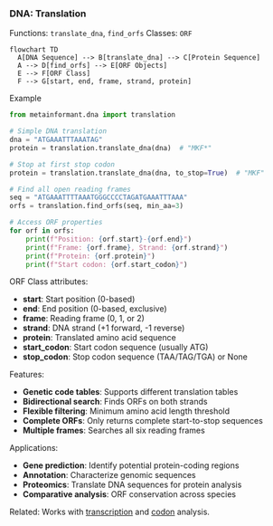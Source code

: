 ### DNA: Translation

Functions: `translate_dna`, `find_orfs`
Classes: `ORF`

```mermaid
flowchart TD
  A[DNA Sequence] --> B[translate_dna] --> C[Protein Sequence]
  A --> D[find_orfs] --> E[ORF Objects]
  E --> F[ORF Class]
  F --> G[start, end, frame, strand, protein]
```

Example

```python
from metainformant.dna import translation

# Simple DNA translation
dna = "ATGAAATTTAAATAG"
protein = translation.translate_dna(dna)  # "MKF*"

# Stop at first stop codon
protein = translation.translate_dna(dna, to_stop=True)  # "MKF"

# Find all open reading frames
seq = "ATGAAATTTTAAATGGGCCCCTAGATGAAATTTAAA"
orfs = translation.find_orfs(seq, min_aa=3)

# Access ORF properties
for orf in orfs:
    print(f"Position: {orf.start}-{orf.end}")
    print(f"Frame: {orf.frame}, Strand: {orf.strand}")
    print(f"Protein: {orf.protein}")
    print(f"Start codon: {orf.start_codon}")
```

ORF Class attributes:
- **start**: Start position (0-based)
- **end**: End position (0-based, exclusive)
- **frame**: Reading frame (0, 1, or 2)
- **strand**: DNA strand (+1 forward, -1 reverse)
- **protein**: Translated amino acid sequence
- **start_codon**: Start codon sequence (usually ATG)
- **stop_codon**: Stop codon sequence (TAA/TAG/TGA) or None

Features:
- **Genetic code tables**: Supports different translation tables
- **Bidirectional search**: Finds ORFs on both strands
- **Flexible filtering**: Minimum amino acid length threshold
- **Complete ORFs**: Only returns complete start-to-stop sequences
- **Multiple frames**: Searches all six reading frames

Applications:
- **Gene prediction**: Identify potential protein-coding regions
- **Annotation**: Characterize genomic sequences
- **Proteomics**: Translate DNA sequences for protein analysis
- **Comparative analysis**: ORF conservation across species

Related: Works with [transcription](./transcription.md) and [codon](./codon.md) analysis.
